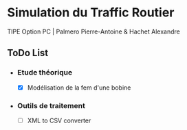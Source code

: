 # Simulation du Traffic Routier
TIPE Option PC | Palmero Pierre-Antoine & Hachet Alexandre

## ToDo List
 - ### Etude théorique
   - [x] Modélisation de la fem d'une bobine

 - ### Outils de traitement
   - [ ] XML to CSV converter
